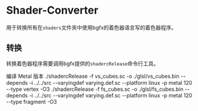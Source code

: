 #  Shader-Converter

用于转换所有在`shaders`文件夹中使用bgfx的着色器语言写的着色器程序。

## 转换

转换着色器程序需要调用bgfx提供的`shadercRelease`命令行工具。

编译 Metal 版本
./shadercRelease  -f vs_cubes.sc -o ./glsl/vs_cubes.bin --depends -i ../../src --varyingdef varying.def.sc --platform linux -p metal 120 --type vertex -O3
./shadercRelease -f fs_cubes.sc -o ./glsl/fs_cubes.bin --depends -i ../../src --varyingdef varying.def.sc --platform linux -p metal 120 --type fragment -O3

